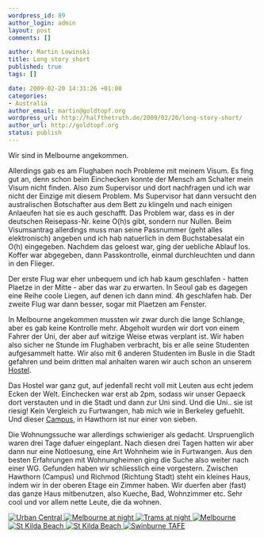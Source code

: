 ```yaml
--- 
wordpress_id: 89
author_login: admin
layout: post
comments: []

author: Martin Lowinski
title: Long story short
published: true
tags: []

date: 2009-02-20 14:31:26 +01:00
categories: 
- Australia
author_email: martin@goldtopf.org
wordpress_url: http://halfthetruth.de/2009/02/20/long-story-short/
author_url: http://goldtopf.org
status: publish
---
```

Wir sind in Melbourne angekommen.

Allerdings gab es am Flughaben noch Probleme mit meinem Visum. Es fing gut an, denn schon beim Einchecken konnte der Mensch am Schalter mein Visum nicht finden. Also zum Supervisor und dort nachfragen und ich war nicht der Einzige mit diesem Problem. Ms Supervisor hat dann versucht den australischen Botschafter aus dem Bett zu klingeln und nach einigen Anlaeufen hat sie es auch geschafft. Das Problem war, dass es in der deutschen Reisepass-Nr. keine O(h)s gibt, sondern nur Nullen. Beim Visumsantrag allerdings muss man seine Passnummer (geht alles elektronisch) angeben und ich hab natuerlich in dem Buchstabesalat ein O(h) eingegeben. Nachdem das geloest war, ging der uebliche Ablauf los. Koffer war abgegeben, dann Passkontrolle, einmal durchleuchten und dann in den Flieger.

Der erste Flug war eher unbequem und ich hab kaum geschlafen - hatten Plaetze in der Mitte - aber das war zu erwarten. In Seoul gab es dagegen eine Reihe coole Liegen, auf denen ich dann mind. 4h geschlafen hab. Der zweite Flug war dann besser, sogar mit Plaetzen am Fenster.

In Melbourne angekommen mussten wir zwar durch die lange Schlange, aber es gab keine Kontrolle mehr. Abgeholt wurden wir dort von einem Fahrer der Uni, der aber auf witzige Weise etwas verplant ist. Wir haben also sicher ne Stunde im Flughaben verbracht, bis er alle seine Studenten aufgesammelt hatte. Wir also mit 6 anderen Studenten im Busle in die Stadt gefahren und beim dritten mal anhalten waren wir auch schon an unserem <a href="http://www.urbancentral.com.au/">Hostel</a>.

Das Hostel war ganz gut, auf jedenfall recht voll mit Leuten aus echt jedem Ecken der Welt. Einchecken war erst ab 2pm, sodass wir unser Gepaeck dort verstauten und in die Stadt und dann zur Uni sind. Und die Uni.. sie ist riesig! Kein Vergleich zu Furtwangen, hab mich wie in Berkeley gefuehlt. Und dieser <a href="http://www.swinburne.edu.au/campuses/hawthorn/">Campus</a>, in Hawthorn ist nur einer von sieben.

Die Wohnungssuche war allerdings schwieriger als gedacht. Urspruenglich waren drei Tage dafuer eingeplant. Nach diesen drei Tagen hatten wir aber dann nur eine Notloesung, eine Art Wohnheim wie in Furtwangen. Aus den besten Erfahrungen mit Wohnungheimen ging die Suche also weiter nach einer WG. Gefunden haben wir schliesslich eine vorgestern. Zwischen Hawthorn (Campus) und Richmod (Richtung Stadt) steht ein kleines Haus, indem wir in der oberen Etage ein Zimmer haben. Wir duerfen aber (fast) das ganze Haus mitbenutzen, also Kueche, Bad, Wohnzimmer etc. Sehr cool und vor allem nette Leute, die da wohnen.
<div class="flickrset"><a title="Urban Central" rel="lightbox[Australia]" href="http://farm4.static.flickr.com/3101/3322181878_cee0b22e73.jpg"><img src="//farm4.static.flickr.com/3101/3322181878_cee0b22e73_s.jpg" alt="Urban Central" /></a><a title="Melbourne at night" rel="lightbox[Australia]" href="http://farm4.static.flickr.com/3588/3322180718_bd770f41be.jpg"> <img src="//farm4.static.flickr.com/3588/3322180718_bd770f41be_s.jpg" alt="Melbourne at night" /></a><a title="Trams at night" rel="lightbox[Australia]" href="http://farm4.static.flickr.com/3634/3321348343_97f0d4f960.jpg"> <img src="//farm4.static.flickr.com/3634/3321348343_97f0d4f960_s.jpg" alt="Trams at night" /></a><a title="Melbourne" rel="lightbox[Australia]" href="http://farm4.static.flickr.com/3579/3321347089_84527e5f0c.jpg"> <img src="//farm4.static.flickr.com/3579/3321347089_84527e5f0c_s.jpg" alt="Melbourne" /></a><a title="St Kilda Beach" rel="lightbox[Australia]" href="http://farm4.static.flickr.com/3578/3321344627_30e64dc825.jpg"> <img src="//farm4.static.flickr.com/3578/3321344627_30e64dc825_s.jpg" alt="St Kilda Beach" /></a><a title="St Kilda Beach" rel="lightbox[Australia]" href="http://farm4.static.flickr.com/3606/3322174218_7687951a30.jpg"> <img src="//farm4.static.flickr.com/3606/3322174218_7687951a30_s.jpg" alt="St Kilda Beach" /></a><a title="Swinburne TAFE" rel="lightbox[Australia]" href="http://farm4.static.flickr.com/3606/3322166082_06a38a819b.jpg"> <img src="//farm4.static.flickr.com/3606/3322166082_06a38a819b_s.jpg" alt="Swinburne TAFE" /></a></div>
